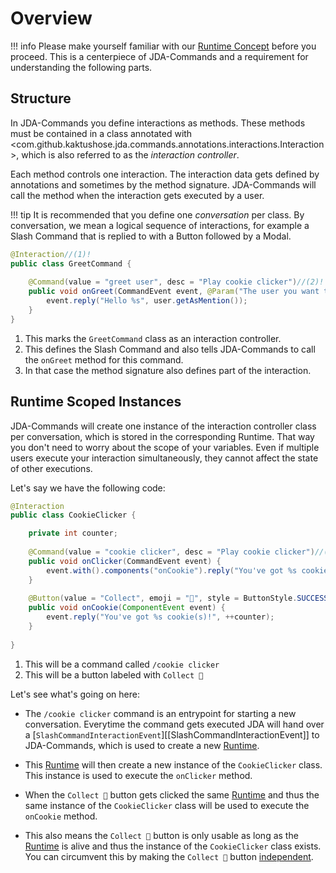 # Overview
!!! info
    Please make yourself familiar with our [Runtime Concept](../start/runtime.md) before you proceed. This is a 
    centerpiece of JDA-Commands and a requirement for understanding the following parts.

## Structure
In JDA-Commands you define interactions as methods. These methods must be contained in a class annotated with 
<com.github.kaktushose.jda.commands.annotations.interactions.Interaction>,
which is also referred to as the _interaction controller_. 

Each method controls one interaction. The interaction data gets defined by annotations and sometimes by the method signature. 
JDA-Commands will call the method when the interaction gets executed by a user. 

!!! tip
    It is recommended that you define one _conversation_ per class. By conversation, we mean a logical sequence of
    interactions, for example a Slash Command that is replied to with a Button followed by a Modal.   

```java
@Interaction//(1)!
public class GreetCommand {
    
    @Command(value = "greet user", desc = "Play cookie clicker")//(2)!
    public void onGreet(CommandEvent event, @Param("The user you want to greet") User user) {//(3)!
        event.reply("Hello %s", user.getAsMention());
    }
}
```

1. This marks the `GreetCommand` class as an interaction controller.
2. This defines the Slash Command and also tells JDA-Commands to call the `onGreet` method for this command.
3. In that case the method signature also defines part of the interaction.


## Runtime Scoped Instances
JDA-Commands will create one instance of the interaction controller class per conversation, which is stored in the corresponding Runtime.
That way you don't need to worry about the scope of your variables. Even if multiple users execute your interaction simultaneously, they cannot affect
the state of other executions. 

Let's say we have the following code:
```java
@Interaction
public class CookieClicker {

    private int counter;
    
    @Command(value = "cookie clicker", desc = "Play cookie clicker")//(1)!
    public void onClicker(CommandEvent event) {
        event.with().components("onCookie").reply("You've got %s cookie(s)!", counter);
    }
    
    @Button(value = "Collect", emoji = "🍪", style = ButtonStyle.SUCCESS)//(2)!
    public void onCookie(ComponentEvent event) {
        event.reply("You've got %s cookie(s)!", ++counter);
    }
    
}
```

1. This will be a command called `/cookie clicker`
2. This will be a button labeled with `Collect 🍪` 

Let's see what's going on here:

- The `/cookie clicker` command is an entrypoint for starting a new conversation. Everytime the command gets executed
JDA will hand over a [`SlashCommandInteractionEvent`][[SlashCommandInteractionEvent]]
to JDA-Commands, which is used to create a new [Runtime](../start/runtime.md). 

- This [Runtime](../start/runtime.md) will then create a new instance of the `CookieClicker` class. This instance is used
to execute the `onClicker` method.

- When the `Collect 🍪` button gets clicked the same [Runtime](../start/runtime.md) and thus the same instance of the 
`CookieClicker` class will be used to execute the `onCookie` method.

- This also means the `Collect 🍪` button is only usable as long as the [Runtime](../start/runtime.md) is alive and thus the instance of 
the `CookieClicker` class exists. You can circumvent this by making the `Collect 🍪` button [independent](../start/runtime.md#independent).
